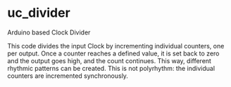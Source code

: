 # uc_divider
Arduino based Clock Divider

This code divides the input Clock by incrementing individual counters, one per output. Once a counter reaches a defined value, it is set back to zero and the output goes high, and the count continues.
This way, different rhythmic patterns can be created.
This is not polyrhythm: the individual counters are incremented synchronously.
